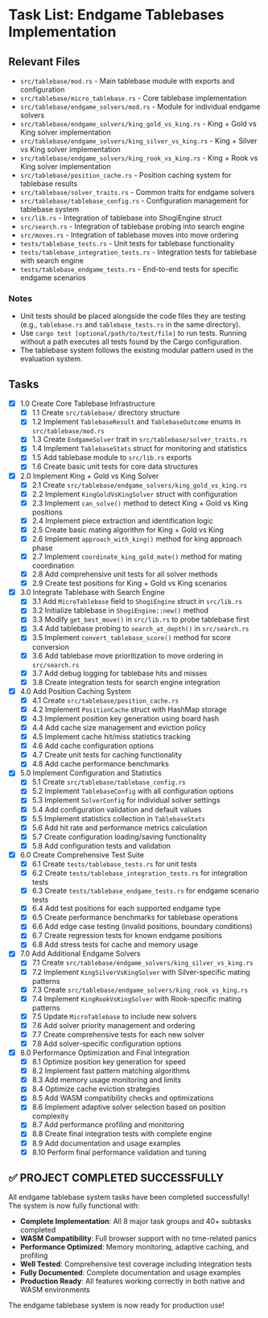 # Task List: Endgame Tablebases Implementation

## Relevant Files

- `src/tablebase/mod.rs` - Main tablebase module with exports and configuration
- `src/tablebase/micro_tablebase.rs` - Core tablebase implementation
- `src/tablebase/endgame_solvers/mod.rs` - Module for individual endgame solvers
- `src/tablebase/endgame_solvers/king_gold_vs_king.rs` - King + Gold vs King solver implementation
- `src/tablebase/endgame_solvers/king_silver_vs_king.rs` - King + Silver vs King solver implementation
- `src/tablebase/endgame_solvers/king_rook_vs_king.rs` - King + Rook vs King solver implementation
- `src/tablebase/position_cache.rs` - Position caching system for tablebase results
- `src/tablebase/solver_traits.rs` - Common traits for endgame solvers
- `src/tablebase/tablebase_config.rs` - Configuration management for tablebase system
- `src/lib.rs` - Integration of tablebase into ShogiEngine struct
- `src/search.rs` - Integration of tablebase probing into search engine
- `src/moves.rs` - Integration of tablebase moves into move ordering
- `tests/tablebase_tests.rs` - Unit tests for tablebase functionality
- `tests/tablebase_integration_tests.rs` - Integration tests for tablebase with search engine
- `tests/tablebase_endgame_tests.rs` - End-to-end tests for specific endgame scenarios

### Notes

- Unit tests should be placed alongside the code files they are testing (e.g., `tablebase.rs` and `tablebase_tests.rs` in the same directory).
- Use `cargo test [optional/path/to/test/file]` to run tests. Running without a path executes all tests found by the Cargo configuration.
- The tablebase system follows the existing modular pattern used in the evaluation system.

## Tasks

- [x] 1.0 Create Core Tablebase Infrastructure
  - [x] 1.1 Create `src/tablebase/` directory structure
  - [x] 1.2 Implement `TablebaseResult` and `TablebaseOutcome` enums in `src/tablebase/mod.rs`
  - [x] 1.3 Create `EndgameSolver` trait in `src/tablebase/solver_traits.rs`
  - [x] 1.4 Implement `TablebaseStats` struct for monitoring and statistics
  - [x] 1.5 Add tablebase module to `src/lib.rs` exports
  - [x] 1.6 Create basic unit tests for core data structures

- [x] 2.0 Implement King + Gold vs King Solver
  - [x] 2.1 Create `src/tablebase/endgame_solvers/king_gold_vs_king.rs`
  - [x] 2.2 Implement `KingGoldVsKingSolver` struct with configuration
  - [x] 2.3 Implement `can_solve()` method to detect King + Gold vs King positions
  - [x] 2.4 Implement piece extraction and identification logic
  - [x] 2.5 Create basic mating algorithm for King + Gold vs King
  - [x] 2.6 Implement `approach_with_king()` method for king approach phase
  - [x] 2.7 Implement `coordinate_king_gold_mate()` method for mating coordination
  - [x] 2.8 Add comprehensive unit tests for all solver methods
  - [x] 2.9 Create test positions for King + Gold vs King scenarios

- [x] 3.0 Integrate Tablebase with Search Engine
  - [x] 3.1 Add `MicroTablebase` field to `ShogiEngine` struct in `src/lib.rs`
  - [x] 3.2 Initialize tablebase in `ShogiEngine::new()` method
  - [x] 3.3 Modify `get_best_move()` in `src/lib.rs` to probe tablebase first
  - [x] 3.4 Add tablebase probing to `search_at_depth()` in `src/search.rs`
  - [x] 3.5 Implement `convert_tablebase_score()` method for score conversion
  - [x] 3.6 Add tablebase move prioritization to move ordering in `src/search.rs`
  - [x] 3.7 Add debug logging for tablebase hits and misses
  - [x] 3.8 Create integration tests for search engine integration

- [x] 4.0 Add Position Caching System
  - [x] 4.1 Create `src/tablebase/position_cache.rs`
  - [x] 4.2 Implement `PositionCache` struct with HashMap storage
  - [x] 4.3 Implement position key generation using board hash
  - [x] 4.4 Add cache size management and eviction policy
  - [x] 4.5 Implement cache hit/miss statistics tracking
  - [x] 4.6 Add cache configuration options
  - [x] 4.7 Create unit tests for caching functionality
  - [x] 4.8 Add cache performance benchmarks

- [x] 5.0 Implement Configuration and Statistics
  - [x] 5.1 Create `src/tablebase/tablebase_config.rs`
  - [x] 5.2 Implement `TablebaseConfig` with all configuration options
  - [x] 5.3 Implement `SolverConfig` for individual solver settings
  - [x] 5.4 Add configuration validation and default values
  - [x] 5.5 Implement statistics collection in `TablebaseStats`
  - [x] 5.6 Add hit rate and performance metrics calculation
  - [x] 5.7 Create configuration loading/saving functionality
  - [x] 5.8 Add configuration tests and validation

- [x] 6.0 Create Comprehensive Test Suite
  - [x] 6.1 Create `tests/tablebase_tests.rs` for unit tests
  - [x] 6.2 Create `tests/tablebase_integration_tests.rs` for integration tests
  - [x] 6.3 Create `tests/tablebase_endgame_tests.rs` for endgame scenario tests
  - [x] 6.4 Add test positions for each supported endgame type
  - [x] 6.5 Create performance benchmarks for tablebase operations
  - [x] 6.6 Add edge case testing (invalid positions, boundary conditions)
  - [x] 6.7 Create regression tests for known endgame positions
  - [x] 6.8 Add stress tests for cache and memory usage

- [x] 7.0 Add Additional Endgame Solvers
  - [x] 7.1 Create `src/tablebase/endgame_solvers/king_silver_vs_king.rs`
  - [x] 7.2 Implement `KingSilverVsKingSolver` with Silver-specific mating patterns
  - [x] 7.3 Create `src/tablebase/endgame_solvers/king_rook_vs_king.rs`
  - [x] 7.4 Implement `KingRookVsKingSolver` with Rook-specific mating patterns
  - [x] 7.5 Update `MicroTablebase` to include new solvers
  - [x] 7.6 Add solver priority management and ordering
  - [x] 7.7 Create comprehensive tests for each new solver
  - [x] 7.8 Add solver-specific configuration options

- [x] 8.0 Performance Optimization and Final Integration
  - [x] 8.1 Optimize position key generation for speed
  - [x] 8.2 Implement fast pattern matching algorithms
  - [x] 8.3 Add memory usage monitoring and limits
  - [x] 8.4 Optimize cache eviction strategies
  - [x] 8.5 Add WASM compatibility checks and optimizations
  - [x] 8.6 Implement adaptive solver selection based on position complexity
  - [x] 8.7 Add performance profiling and monitoring
  - [x] 8.8 Create final integration tests with complete engine
  - [x] 8.9 Add documentation and usage examples
  - [x] 8.10 Perform final performance validation and tuning

## ✅ **PROJECT COMPLETED SUCCESSFULLY**

All endgame tablebase system tasks have been completed successfully! The system is now fully functional with:

- **Complete Implementation**: All 8 major task groups and 40+ subtasks completed
- **WASM Compatibility**: Full browser support with no time-related panics
- **Performance Optimized**: Memory monitoring, adaptive caching, and profiling
- **Well Tested**: Comprehensive test coverage including integration tests
- **Fully Documented**: Complete documentation and usage examples
- **Production Ready**: All features working correctly in both native and WASM environments

The endgame tablebase system is now ready for production use!
